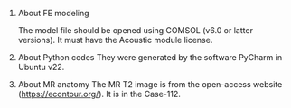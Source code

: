 1. About FE modeling

    The model file should be opened using COMSOL (v6.0 or latter versions). It must have the Acoustic module license.

2. About Python codes
They were generated by the software PyCharm in Ubuntu v22.

3. About MR anatomy
The MR T2 image is from the open-access website (https://econtour.org/). It is in the Case-112.
